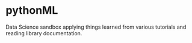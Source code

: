 # pythonML
Data Science sandbox applying things learned from various tutorials and reading library documentation.
